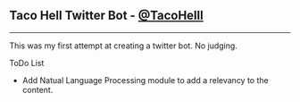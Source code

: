 ## Taco Hell Twitter Bot - [@TacoHelll](http://twitter.com/tacohelll)
------------------------
This was my first attempt at creating a twitter bot. No judging.

ToDo List
- Add Natual Language Processing module to add a relevancy to the content.